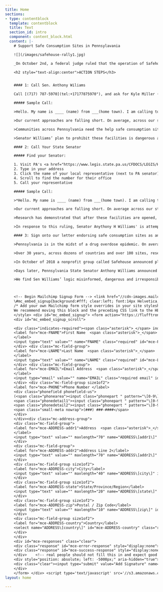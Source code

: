 ```yaml
---
title: Home
sections:
- type: contentblock
  template: contentblock
  title: Text
  section_id: intro
  component: content_block.html
  content: |-
    # Support Safe Consumption Sites in Pennsylavania

    ![](/images/safehouse-rally1.jpg)

    _On October 2nd, a federal judge ruled that the operation of Safehouse does not violate federal law. On October 3rd, Senator Anthony Williams released a memo stating his plans to introduce a bill that would prohibit the operation of Safe Consumption Spaces (SCS) in Pennsylvania. We need you to take action to show your support for Safehouse and urge lawmakers to oppose Sen. Williams' plans!_

    <h2 style="text-align:center">ACTION STEPS</h3>


    #### 1: Call Sen. Anthony Wiliams

    Call [(717) 787-5970](tel:+17177875970"), and ask for Kyle Miller ((email)[mailto:kyle.miller@pasenate.com]  also works but phone is preferable!)

    ##### Sample Call:

    >Hello. My name is ____ (name) from ___(home town). I am calling today because Pennsylvania is in the midst of a drug overdose epidemic. [Share personal story if you want].

    >Our current approaches are falling short. On average, across our state, one human life is lost to overdose every 120 minutes.

    >Communities across Pennsylvania need the help safe consumption sites provide. Research has demonstrated that after these facilities are implemented, communities see decreases in overdose rates, public injection, and discarded syringes.

    >Senator Williams’ plan to prohibit these facilities is dangerous and irresponsible. A federal judge has determined that these sites are legal. I urge Senator Williams not to stand in the way of this necessary public health intervention. Saving lives is not a crime.

    #### 2: Call Your State Senator

    ##### Find your Senator:

    1. Visit PA's <a href="https://www.legis.state.pa.us/CFDOCS/LEGIS/HOME/FINDYOURLEGISLATOR/" target="_blank">*Find Your Legislator*</a> site.
    2. Type in your address
    3. Click the name of your local representative (next to PA senator)
    4. Scroll to find the number for their office
    5. Call your representative

    ##### Sample Call:

    >*Hello. My name is ____ (name) from ___(home town). I am calling today because Pennsylvania is in the midst of a drug overdose crisis, and safe consumption sites are needed in communities across Pennsylvania.  

    >Our current approaches are falling short. On average across our state, one person dies every 120 minutes from drug overdose. [Share personal story if you want].

    >Research has demonstrated that after these facilities are opened, communities see decreases in overdose rates, public injection, and discarded syringes. On October 2nd a federal judge, the Hon. Gerald Austin McHugh, Jr. ruled safe consumption sites do not violate federal law.

    >In response to this ruling, Senator Anythony H Williams' is attempting to specifically deny Pennsylvania communities the benefits these facilities will provide. I urge you to refuse any support Sen Williams' bill, and further to sign this letter endorsing safe consumption sites as a necessary, medical, fact-based intervention for fighting the drug overdose epidemic. Saving lives is not a crime.*    

    #### 3: Sign onto our letter endorsing safe consumption sites as an individual or group

    >Pennsylvania is in the midst of a drug overdose epidemic. On average, one person dies every 120 minutes due to drug overdoses in our state state. Our current approaches are falling short. As individuals and organizations, we see safe consumption sites (SCS) as a vital, evidence-based tool in reducing drug overdose deaths.

    >Over 30 years, across dozens of countries and over 100 sites, research has demonstrated the benefits communities home to SCS have seen. After these facilities are opened, their neighborhoods see decreases of up to 60% in overdose rates, decreases in public injection, and decreases in discarded syringes. These communities also do not see increases in crime or active drug user populations.

    >In October of 2018 a nonprofit group called Safehouse announced plans to open a SCS in Philadelphia. And in February of 2019, a Trump-appointed attorney general sued Safehouse to block such a site from opening. A case in federal court followed and on October 2nd the Hon. Gerald Austin McHugh, Jr. ruled that SCS do not violate federal law. “I cannot conclude that Safehouse has, as a significant purpose, the objective of facilitating drug use,” he wrote in his opinion. “The ultimate goal of Safehouse’s proposed operation is to reduce drug use, not facilitate it. Safehouse plans to make a place available for the purposes of reducing the harm of drug use, administering medical care, encouraging drug treatment, and connecting participants with social services.”

    >Days later, Pennsylvania State Senator Anthony Williams announced plans to propose banning SCS in Pennsylvania, stating, “Let us not forget that heroin remains an illegal drug and a deadly killer of Pennsylvanians across the commonwealth. In the midst of an epidemic, we should not be providing spaces for users to continue to use without requiring treatment.”

    >We find Sen Williams’ logic misinformed, dangerous and irresponsible. Overdoses from fentanyl are robbing us of our loved ones. Lack of immediate overdose reversal is killing Pennsylvanians.  We need sites like Safehouse where overdoses can be immediately  reversed. Too many people have died from preventable deaths. We need you to support people struggling with substance use disorders. Do not support harmful policies like the bill Sen Williams plans to introduce. Saving lives is not a crime.



    <!-- Begin Mailchimp Signup Form --> <link href="//cdn-images.mailchimp.com/embedcode/classic-10_7.css" rel="stylesheet" type="text/css"> <style type="text/css">
    \#mc_embed_signup{background:#fff; clear:left; font:14px Helvetica,Arial,sans-serif; }
    /* Add your own Mailchimp form style overrides in your site stylesheet or in this style block.
    We recommend moving this block and the preceding CSS link to the HEAD of your HTML file. */
    </style> <div id="mc_embed_signup"> <form action="https://flufftronix.us20.list-manage.com/subscribe/post?u=4c24a00562fcaddf9adf48ec8&id=b7f1923274" method="post" id="mc-embedded-subscribe-form" name="mc-embedded-subscribe-form" class="validate" target="_blank" novalidate>
    <div id="mc_embed_signup_scroll">

    <div class="indicates-required"><span class="asterisk">_</span> indicates required</div> <div class="mc-field-group">
    <label for="mce-FNAME">First Name  <span class="asterisk">_</span>
    </label>
    <input type="text" value="" name="FNAME" class="required" id="mce-FNAME">
    </div> <div class="mc-field-group">
    <label for="mce-LNAME">Last Name  <span class="asterisk">_</span>
    </label>
    <input type="text" value="" name="LNAME" class="required" id="mce-LNAME">
    </div> <div class="mc-field-group">
    <label for="mce-EMAIL">Email Address  <span class="asterisk">_</span>
    </label>
    <input type="email" value="" name="EMAIL" class="required email" id="mce-EMAIL">
    </div> <div class="mc-field-group size1of2">
    <label for="mce-PHONE">Phone Number </label>
    <div class="phonefield phonefield-us">
    (<span class="phonearea"><input class="phonepart " pattern="\[0-9\]_" id="mce-PHONE-area" name="PHONE\[area\]" maxlength="3" size="3" value="" type="text"></span>)
    <span class="phonedetail1"><input class="phonepart " pattern="\[0-9\]_" id="mce-PHONE-detail1" name="PHONE\[detail1\]" maxlength="3" size="3" value="" type="text"></span> -
    <span class="phonedetail2"><input class="phonepart " pattern="\[0-9\]_" id="mce-PHONE-detail2" name="PHONE\[detail2\]" maxlength="4" size="4" value="" type="text"></span>
    <span class="small-meta nowrap">(###) ###-####</span>
    </div>
    </div><div class="mc-address-group">
    <div class="mc-field-group">
    <label for="mce-ADDRESS-addr1">Address  <span class="asterisk">_</span>
    </label>
    <input type="text" value="" maxlength="70" name="ADDRESS\[addr1\]" id="mce-ADDRESS-addr1" class="required">
    </div>
    <div class="mc-field-group">
    <label for="mce-ADDRESS-addr2">Address Line 2</label>
    <input type="text" value="" maxlength="70" name="ADDRESS\[addr2\]" id="mce-ADDRESS-addr2">
    </div>
    <div class="mc-field-group size1of2">
    <label for="mce-ADDRESS-city">City</label>
    <input type="text" value="" maxlength="40" name="ADDRESS\[city\]" id="mce-ADDRESS-city" class="required">
    </div>
    <div class="mc-field-group size1of2">
    <label for="mce-ADDRESS-state">State/Province/Region</label>
    <input type="text" value="" maxlength="20" name="ADDRESS\[state\]" id="mce-ADDRESS-state" class="required">
    </div>
    <div class="mc-field-group size1of2">
    <label for="mce-ADDRESS-zip">Postal / Zip Code</label>
    <input type="text" value="" maxlength="10" name="ADDRESS\[zip\]" id="mce-ADDRESS-zip" class="required">
    </div>
    <div class="mc-field-group size1of2">
    <label for="mce-ADDRESS-country">Country</label>
    <select name="ADDRESS\[country\]" id="mce-ADDRESS-country" class="required"><option value="164" selected>USA</option><option value="286">Aaland Islands</option><option value="274">Afghanistan</option><option value="2">Albania</option><option value="3">Algeria</option><option value="178">American Samoa</option><option value="4">Andorra</option><option value="5">Angola</option><option value="176">Anguilla</option><option value="175">Antigua And Barbuda</option><option value="6">Argentina</option><option value="7">Armenia</option><option value="179">Aruba</option><option value="8">Australia</option><option value="9">Austria</option><option value="10">Azerbaijan</option><option value="11">Bahamas</option><option value="12">Bahrain</option><option value="13">Bangladesh</option><option value="14">Barbados</option><option value="15">Belarus</option><option value="16">Belgium</option><option value="17">Belize</option><option value="18">Benin</option><option value="19">Bermuda</option><option value="20">Bhutan</option><option value="21">Bolivia</option><option value="325">Bonaire, Saint Eustatius and Saba</option><option value="22">Bosnia and Herzegovina</option><option value="23">Botswana</option><option value="181">Bouvet Island</option><option value="24">Brazil</option><option value="180">Brunei Darussalam</option><option value="25">Bulgaria</option><option value="26">Burkina Faso</option><option value="27">Burundi</option><option value="28">Cambodia</option><option value="29">Cameroon</option><option value="30">Canada</option><option value="31">Cape Verde</option><option value="32">Cayman Islands</option><option value="33">Central African Republic</option><option value="34">Chad</option><option value="35">Chile</option><option value="36">China</option><option value="185">Christmas Island</option><option value="37">Colombia</option><option value="204">Comoros</option><option value="38">Congo</option><option value="183">Cook Islands</option><option value="268">Costa Rica</option><option value="275">Cote D'Ivoire</option><option value="40">Croatia</option><option value="276">Cuba</option><option value="298">Curacao</option><option value="41">Cyprus</option><option value="42">Czech Republic</option><option value="318">Democratic Republic of the Congo</option><option value="43">Denmark</option><option value="44">Djibouti</option><option value="289">Dominica</option><option value="187">Dominican Republic</option><option value="45">Ecuador</option><option value="46">Egypt</option><option value="47">El Salvador</option><option value="48">Equatorial Guinea</option><option value="49">Eritrea</option><option value="50">Estonia</option><option value="51">Ethiopia</option><option value="189">Falkland Islands</option><option value="191">Faroe Islands</option><option value="52">Fiji</option><option value="53">Finland</option><option value="54">France</option><option value="193">French Guiana</option><option value="277">French Polynesia</option><option value="56">Gabon</option><option value="57">Gambia</option><option value="58">Georgia</option><option value="59">Germany</option><option value="60">Ghana</option><option value="194">Gibraltar</option><option value="61">Greece</option><option value="195">Greenland</option><option value="192">Grenada</option><option value="196">Guadeloupe</option><option value="62">Guam</option><option value="198">Guatemala</option><option value="270">Guernsey</option><option value="63">Guinea</option><option value="65">Guyana</option><option value="200">Haiti</option><option value="66">Honduras</option><option value="67">Hong Kong</option><option value="68">Hungary</option><option value="69">Iceland</option><option value="70">India</option><option value="71">Indonesia</option><option value="278">Iran</option><option value="279">Iraq</option><option value="74">Ireland</option><option value="323">Isle of Man</option><option value="75">Israel</option><option value="76">Italy</option><option value="202">Jamaica</option><option value="78">Japan</option><option value="288">Jersey  (Channel Islands)</option><option value="79">Jordan</option><option value="80">Kazakhstan</option><option value="81">Kenya</option><option value="203">Kiribati</option><option value="82">Kuwait</option><option value="83">Kyrgyzstan</option><option value="84">Lao People's Democratic Republic</option><option value="85">Latvia</option><option value="86">Lebanon</option><option value="87">Lesotho</option><option value="88">Liberia</option><option value="281">Libya</option><option value="90">Liechtenstein</option><option value="91">Lithuania</option><option value="92">Luxembourg</option><option value="208">Macau</option><option value="93">Macedonia</option><option value="94">Madagascar</option><option value="95">Malawi</option><option value="96">Malaysia</option><option value="97">Maldives</option><option value="98">Mali</option><option value="99">Malta</option><option value="207">Marshall Islands</option><option value="210">Martinique</option><option value="100">Mauritania</option><option value="212">Mauritius</option><option value="241">Mayotte</option><option value="101">Mexico</option><option value="102">Moldova, Republic of</option><option value="103">Monaco</option><option value="104">Mongolia</option><option value="290">Montenegro</option><option value="294">Montserrat</option><option value="105">Morocco</option><option value="106">Mozambique</option><option value="242">Myanmar</option><option value="107">Namibia</option><option value="108">Nepal</option><option value="109">Netherlands</option><option value="110">Netherlands Antilles</option><option value="213">New Caledonia</option><option value="111">New Zealand</option><option value="112">Nicaragua</option><option value="113">Niger</option><option value="114">Nigeria</option><option value="217">Niue</option><option value="214">Norfolk Island</option><option value="272">North Korea</option><option value="116">Norway</option><option value="117">Oman</option><option value="118">Pakistan</option><option value="222">Palau</option><option value="282">Palestine</option><option value="119">Panama</option><option value="219">Papua New Guinea</option><option value="120">Paraguay</option><option value="121">Peru</option><option value="122">Philippines</option><option value="221">Pitcairn</option><option value="123">Poland</option><option value="124">Portugal</option><option value="126">Qatar</option><option value="315">Republic of Kosovo</option><option value="127">Reunion</option><option value="128">Romania</option><option value="129">Russia</option><option value="130">Rwanda</option><option value="205">Saint Kitts and Nevis</option><option value="206">Saint Lucia</option><option value="324">Saint Martin</option><option value="237">Saint Vincent and the Grenadines</option><option value="132">Samoa (Independent)</option><option value="227">San Marino</option><option value="255">Sao Tome and Principe</option><option value="133">Saudi Arabia</option><option value="134">Senegal</option><option value="326">Serbia</option><option value="135">Seychelles</option><option value="136">Sierra Leone</option><option value="137">Singapore</option><option value="302">Sint Maarten</option><option value="138">Slovakia</option><option value="139">Slovenia</option><option value="223">Solomon Islands</option><option value="140">Somalia</option><option value="141">South Africa</option><option value="257">South Georgia and the South Sandwich Islands</option><option value="142">South Korea</option><option value="311">South Sudan</option><option value="143">Spain</option><option value="144">Sri Lanka</option><option value="293">Sudan</option><option value="146">Suriname</option><option value="225">Svalbard and Jan Mayen Islands</option><option value="147">Swaziland</option><option value="148">Sweden</option><option value="149">Switzerland</option><option value="285">Syria</option><option value="152">Taiwan</option><option value="260">Tajikistan</option><option value="153">Tanzania</option><option value="154">Thailand</option><option value="233">Timor-Leste</option><option value="155">Togo</option><option value="232">Tonga</option><option value="234">Trinidad and Tobago</option><option value="156">Tunisia</option><option value="157">Turkey</option><option value="158">Turkmenistan</option><option value="287">Turks & Caicos Islands</option><option value="159">Uganda</option><option value="161">Ukraine</option><option value="162">United Arab Emirates</option><option value="262">United Kingdom</option><option value="163">Uruguay</option><option value="165">Uzbekistan</option><option value="239">Vanuatu</option><option value="166">Vatican City State (Holy See)</option><option value="167">Venezuela</option><option value="168">Vietnam</option><option value="169">Virgin Islands (British)</option><option value="238">Virgin Islands (U.S.)</option><option value="188">Western Sahara</option><option value="170">Yemen</option><option value="173">Zambia</option><option value="174">Zimbabwe</option></select>
    </div>
    </div>
    <div id="mce-responses" class="clear">
    <div class="response" id="mce-error-response" style="display:none"></div>
    <div class="response" id="mce-success-response" style="display:none"></div>
    </div>    <!-- real people should not fill this in and expect good things - do not remove this or risk form bot signups-->
    <div style="position: absolute; left: -5000px;" aria-hidden="true"><input type="text" name="b_4c24a00562fcaddf9adf48ec8_b7f1923274" tabindex="-1" value=""></div>
    <div class="clear"><input type="submit" value="Add Signature" name="subscribe" id="mc-embedded-subscribe" class="button"></div>
    </div>
    </form> </div> <script type='text/javascript' src='//s3.amazonaws.com/downloads.mailchimp.com/js/mc-validate.js'></script><script type='text/javascript'>(function($) {window.fnames = new Array(); window.ftypes = new Array();fnames\[1\]='FNAME';ftypes\[1\]='text';fnames\[2\]='LNAME';ftypes\[2\]='text';fnames\[0\]='EMAIL';ftypes\[0\]='email';fnames\[4\]='PHONE';ftypes\[4\]='phone';fnames\[3\]='ADDRESS';ftypes\[3\]='address';}(jQuery));var $mcj = jQuery.noConflict(true);</script> <!--End mc_embed_signup-->
layout: home

---
```

